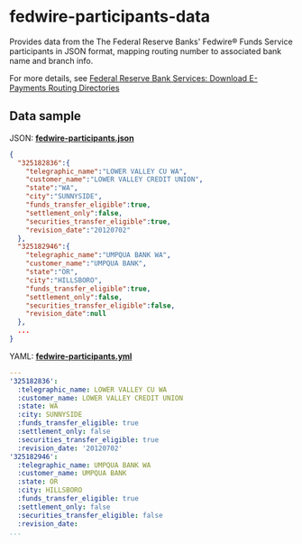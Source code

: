 # fedwire-participants-data

Provides data from the The Federal Reserve Banks' Fedwire® Funds Service participants in JSON format, mapping routing number to associated bank name and branch info.

For more details, see [Federal Reserve Bank Services: Download E-Payments Routing Directories](https://www.frbservices.org/EPaymentsDirectory/download.html)

## Data sample

JSON: **[fedwire-participants.json](https://raw.githubusercontent.com/wealthsimple/fedwire-participants-data/master/fedwire-participants.json)**

```json
{
  "325182836":{
    "telegraphic_name":"LOWER VALLEY CU WA",
    "customer_name":"LOWER VALLEY CREDIT UNION",
    "state":"WA",
    "city":"SUNNYSIDE",
    "funds_transfer_eligible":true,
    "settlement_only":false,
    "securities_transfer_eligible":true,
    "revision_date":"20120702"
  },
  "325182946":{
    "telegraphic_name":"UMPQUA BANK WA",
    "customer_name":"UMPQUA BANK",
    "state":"OR",
    "city":"HILLSBORO",
    "funds_transfer_eligible":true,
    "settlement_only":false,
    "securities_transfer_eligible":false,
    "revision_date":null
  },
  ...
}
```

YAML: **[fedwire-participants.yml](https://raw.githubusercontent.com/wealthsimple/fedwire-participants-data/master/fedwire-participants.yml)**

```yaml
---
'325182836':
  :telegraphic_name: LOWER VALLEY CU WA
  :customer_name: LOWER VALLEY CREDIT UNION
  :state: WA
  :city: SUNNYSIDE
  :funds_transfer_eligible: true
  :settlement_only: false
  :securities_transfer_eligible: true
  :revision_date: '20120702'
'325182946':
  :telegraphic_name: UMPQUA BANK WA
  :customer_name: UMPQUA BANK
  :state: OR
  :city: HILLSBORO
  :funds_transfer_eligible: true
  :settlement_only: false
  :securities_transfer_eligible: false
  :revision_date:
...
```
